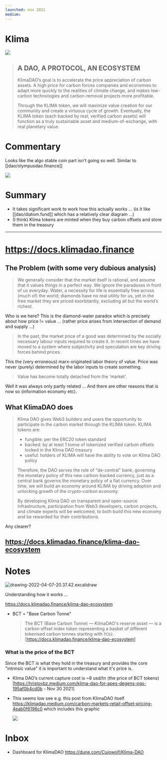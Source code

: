 ```yaml
---
launched: nov 2021
medium: 
---
```


# Klima

![](../assets/klimadao-home-20220119214836.png)

> ## A DAO, A PROTOCOL, AN ECOSYSTEM
> 
> KlimaDAO’s goal is to accelerate the price appreciation of carbon assets. A high price for carbon forces companies and economies to adapt more quickly to the realities of climate change, and makes low-carbon technologies and carbon-removal projects more profitable.
> 
> Through the KLIMA token, we will maximize value creation for our community and create a virtuous cycle of growth. Eventually, the KLIMA token (each backed by real, verified carbon assets) will function as a truly sustainable asset and medium-of-exchange, with real planetary value.

# Commentary

Looks like the algo stable coin part isn't going so well. Similar to [[dao/olympusdao.finance]]

![](../assets/klimadao-price-chart-20220123211825.png)


# Summary

* It takes significant work to work how this actually works ... (is it like [[dao/diatom.fund]] which has a relatively clear diagram ...)
* (I think) Klima tokens are minted when they buy carbon offsets and store them in the treasury

---

# https://docs.klimadao.finance

## The Problem (with some very dubious analysis)

> We generally consider that the market itself is rational, and assume that it values things in a perfect way. We ignore the paradoxes in front of us everyday. Water, a necessity for life is essentially free across (much of) the world; diamonds have no real utility for us, yet in the free market they are priced exorbitantly, excluding all but the world’s richest.

Who is we here? This is the diamond-water paradox which is precisely about how price != value ... (rather price arises from intersection of demand and supply ...)

> In the past, the market price of a good was determined by the socially necessary labour inputs required to create it. In recent times we have moved to a system where subjectivity and speculation are key driving forces behind prices.

This the (very erroneous) marx-originated labor theory of value. Price was never (purely) determined by the labor inputs to create something.

> Value has become totally detached from the ‘market’.

Well it was always only partly related ... And there are other reasons that is now so (information economy etc).

## What KlimaDAO does

> Klima DAO gives Web3 builders and users the opportunity to participate in the carbon market through the KLIMA token. KLIMA tokens are:
> 
> -   fungible: per the ERC20 token standard   
> -   backed: by at least 1 tonne of tokenized verified carbon offsets locked in the Klima DAO treasury
> -   useful: holders of KLIMA will have the ability to vote on Klima DAO policy
> 
> Therefore, the DAO serves the role of "de-central" bank, governing the monetary policy of this new carbon-backed currency, just as a central bank governs the monetary policy of a fiat currency. Over time, we will build an economy around KLIMA by driving adoption and unlocking growth of the _crypto-carbon_ economy.
> 
> By developing Klima DAO on transparent and open-source infrastructure, participation from Web3 developers, carbon projects, and climate experts will be welcomed, to both build this new economy and be rewarded for their contributions.

Any clearer?

## https://docs.klimadao.finance/klima-dao-ecosystem

# Notes

![drawing-2022-04-07-20.37.42.excalidraw](../excalidraw/klima-dao-analysis-2022-04-07.excalidraw.svg)

Understanding how it works ...

https://docs.klimadao.finance/klima-dao-ecosystem

* BCT = "Base Carbon Tonne"
  > The BCT (Base Carbon Tonne) — KlimaDAO's reserve asset — is a carbon offset index token representing a basket of different tokenised carbon tonnes starting with `TCO2`. [https://docs.klimadao.finance/klima-dao-ecosystem]

### What is the price of the BCT

Since the BCT is what they hold in the treasury and provides the core "intrinsic value" it is important to understand what it's price is.


* Klima DAO’s current capture cost is ~8 usd/tn (the price of BCT tokens) [https://hristovbz.medium.com/klima-dao-for-apes-degens-ogs-195af0b4cd0b - Nov 30 2021]
* This seems low see e.g. this post from KlimaDAO itself https://klimadao.medium.com/carbon-markets-retail-offset-pricing-4eab0f6196c0 which includes this graphic
  
   ![](../assets/Pasted%20image%2020220407210614.png)

# Inbox

* Dashboard for KlimaDAO https://dune.com/Cujowolf/Klima-DAO

